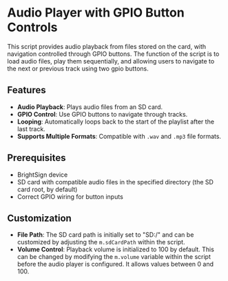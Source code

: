 # Audio Player with GPIO Button Controls

This script provides audio playback from files stored on the card, with navigation controlled through GPIO buttons. The function of the script is to load audio files, play them sequentially, and allowing users to navigate to the next or previous track using two gpio buttons.

## Features

- **Audio Playback**: Plays audio files from an SD card.
- **GPIO Control**: Use GPIO buttons to navigate through tracks.
- **Looping**: Automatically loops back to the start of the playlist after the last track.
- **Supports Multiple Formats**: Compatible with `.wav` and `.mp3` file formats.

## Prerequisites

- BrightSign device
- SD card with compatible audio files in the specified directory (the SD card root, by default)
- Correct GPIO wiring for button inputs

## Customization

- **File Path**: The SD card path is initially set to "SD:/" and can be customized by adjusting the `m.sdCardPath` within the script.
- **Volume Control**: Playback volume is initialized to 100 by default. This can be changed by modifying the `m.volume` variable within the script before the audio player is configured. It allows values between 0 and 100.